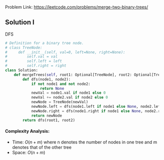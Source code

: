 Problem Link: https://leetcode.com/problems/merge-two-binary-trees/

## Solution I
DFS

```python
# Definition for a binary tree node.
# class TreeNode:
#     def __init__(self, val=0, left=None, right=None):
#         self.val = val
#         self.left = left
#         self.right = right
class Solution:
    def mergeTrees(self, root1: Optional[TreeNode], root2: Optional[TreeNode]) -> Optional[TreeNode]:
        def dfs(node1, node2):
            if not node1 and not node2:
                return None
            newVal = node1.val if node1 else 0
            newVal += node2.val if node2 else 0
            newNode = TreeNode(newVal)
            newNode.left = dfs(node1.left if node1 else None, node2.left if node2 else None)
            newNode.right = dfs(node1.right if node1 else None, node2.right if node2 else None)
            return newNode
        return dfs(root1, root2)
```

#### Complexity Analysis:
- Time: $O(n + m)$ where n denotes the number of nodes in one tree and m denotes that of the other tree 
- Space: $O(n + m)$